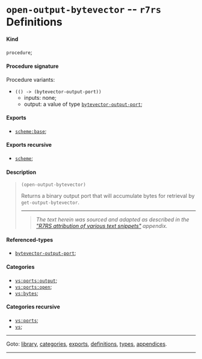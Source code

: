 

<a id='definition__r7rs__open-output-bytevector'></a>

# `open-output-bytevector` -- `r7rs` Definitions


<a id='definition__r7rs__open-output-bytevector__kind'></a>

#### Kind

`procedure`;


<a id='definition__r7rs__open-output-bytevector__procedure-signature'></a>

#### Procedure signature

Procedure variants:
 * `(() -> (bytevector-output-port))`
   * inputs: none;
   * output: a value of type [`bytevector-output-port`](../../r7rs/types/bytevector-output-port.md#type__r7rs__bytevector-output-port);


<a id='definition__r7rs__open-output-bytevector__exports'></a>

#### Exports

 * [`scheme:base`](../../r7rs/exports/scheme_3a_base.md#export__r7rs__scheme_3a_base);


<a id='definition__r7rs__open-output-bytevector__exports-recursive'></a>

#### Exports recursive

 * [`scheme`](../../r7rs/exports/scheme.md#export__r7rs__scheme);


<a id='definition__r7rs__open-output-bytevector__description'></a>

#### Description

> ````
> (open-output-bytevector)
> ````
> 
> 
> Returns a binary output port that will accumulate bytes for
> retrieval by `get-output-bytevector`.
> 
> 
> ----
> > *The text herein was sourced and adapted as described in the ["R7RS attribution of various text snippets"](../../r7rs/appendices/attribution.md#appendix__r7rs__attribution) appendix.*


<a id='definition__r7rs__open-output-bytevector__referenced-types'></a>

#### Referenced-types

 * [`bytevector-output-port`](../../r7rs/types/bytevector-output-port.md#type__r7rs__bytevector-output-port);


<a id='definition__r7rs__open-output-bytevector__categories'></a>

#### Categories

 * [`vs:ports:output`](../../r7rs/categories/vs_3a_ports_3a_output.md#category__r7rs__vs_3a_ports_3a_output);
 * [`vs:ports:open`](../../r7rs/categories/vs_3a_ports_3a_open.md#category__r7rs__vs_3a_ports_3a_open);
 * [`vs:bytes`](../../r7rs/categories/vs_3a_bytes.md#category__r7rs__vs_3a_bytes);


<a id='definition__r7rs__open-output-bytevector__categories-recursive'></a>

#### Categories recursive

 * [`vs:ports`](../../r7rs/categories/vs_3a_ports.md#category__r7rs__vs_3a_ports);
 * [`vs`](../../r7rs/categories/vs.md#category__r7rs__vs);

----

Goto: [library](../../r7rs/_index.md#library__r7rs), [categories](../../r7rs/categories/_index.md#toc__r7rs__categories), [exports](../../r7rs/exports/_index.md#toc__r7rs__exports), [definitions](../../r7rs/definitions/_index.md#toc__r7rs__definitions), [types](../../r7rs/types/_index.md#toc__r7rs__types), [appendices](../../r7rs/appendices/_index.md#toc__r7rs__appendices).

----

